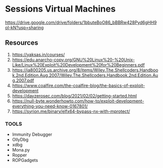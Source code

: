 # Sessions Virtual Machines 

https://drive.google.com/drive/folders/1bbuteBoO86_bBBRw428Pyd6gHH9oI-kN?usp=sharing

## Resources

1. https://yaksas.in/courses/
2. https://edu.anarcho-copy.org/GNU%20Linux%20-%20Unix-Like/Linux%20Exploit%20Development%20for%20Beginners.pdf
3. https://ia800205.us.archive.org/8/items/Wiley.The.Shellcoders.Handbook.2nd.Edition.Aug.2007/Wiley.The.Shellcoders.Handbook.2nd.Edition.Aug.2007.pdf
4. https://www.coalfire.com/the-coalfire-blog/the-basics-of-exploit-development
5. https://dayzerosec.com/blog/2021/02/02/getting-started.html
6. https://null-byte.wonderhowto.com/how-to/exploit-development-everything-you-need-know-0167801/
7. https://syrion.me/binary/elfx64-bypass-nx-with-mprotect/


### TOOLS

- Immunity Debugger
- OllyDbg
- xdbg
- Mona.py
- Ropper
- ROPGadgets
